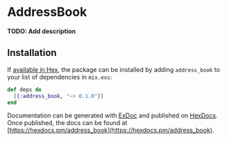 # AddressBook

**TODO: Add description**

## Installation

If [available in Hex](https://hex.pm/docs/publish), the package can be installed
by adding `address_book` to your list of dependencies in `mix.exs`:

```elixir
def deps do
  [{:address_book, "~> 0.1.0"}]
end
```

Documentation can be generated with [ExDoc](https://github.com/elixir-lang/ex_doc)
and published on [HexDocs](https://hexdocs.pm). Once published, the docs can
be found at [https://hexdocs.pm/address_book](https://hexdocs.pm/address_book).


